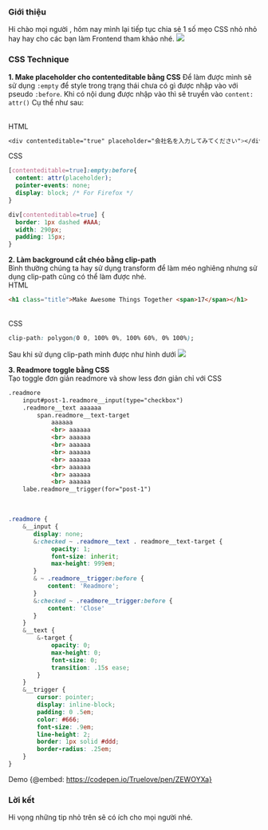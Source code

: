 ### Giới thiệu
Hi chào mọi người , hôm nay mình lại tiếp tục chia sẻ 1 số mẹo CSS nhỏ nhỏ hay hay cho các bạn làm Frontend tham khảo nhé.
![](https://images.viblo.asia/67c3b781-92d3-4f52-8e74-6b47a3179314.png)

###  CSS Technique
**1.  Make placeholder cho contenteditable bằng CSS**
Để làm được mình sẽ sử dụng `:empty` để style trong trạng thái chưa có gì được nhập vào với pseudo `:before`. 
Khi có nội dung được nhập vào thì sẽ truyền vào `content: attr()`
Cụ thể như sau:

<br>HTML
```CSS
<div contenteditable="true" placeholder="会社名を入力してみてください"></div>
```
CSS<br>
```CSS
[contenteditable=true]:empty:before{
  content: attr(placeholder);
  pointer-events: none;
  display: block; /* For Firefox */
}

div[contenteditable=true] {
  border: 1px dashed #AAA;
  width: 290px;
  padding: 15px;
}
```

**2. Làm background cắt chéo bằng clip-path**
<br>Bình thường chúng ta hay sử dụng transform để làm méo nghiêng nhưng sử dụng clip-path cũng có thể làm được nhé.
<br>HTML
```HTML
<h1 class="title">Make Awesome Things Together <span>17</span></h1>
```
<br>CSS
```CSS
clip-path: polygon(0 0, 100% 0%, 100% 60%, 0% 100%);
```
Sau khi sử dụng clip-path mình được như hình dưới
![](https://images.viblo.asia/ffe0f1ad-2205-45ad-a49f-80392916dc50.png)

**3. Readmore toggle bằng CSS**
<br> Tạo toggle đơn giản readmore và show less đơn giản chỉ với CSS
```HTML
.readmore
    input#post-1.readmore__input(type="checkbox")
    .readmore__text aaaaaa
        span.readmore__text-target
            aaaaaa
            <br> aaaaaa
            <br> aaaaaa
            <br> aaaaaa
            <br> aaaaaa
            <br> aaaaaa
            <br> aaaaaa
            <br> aaaaaa
            <br> aaaaaa
    labe.readmore__trigger(for="post-1")
```
<br>

```CSS
.readmore {
    &__input {
       display: none;
       &:checked ~ .readmore__text . readmore__text-target {
            opacity: 1;
            font-size: inherit;
            max-height: 999em;
       }
       & ~ .readmore__trigger:before {
           content: 'Readmore';
       }
       &:checked ~ .readmore__trigger:before {
           content: 'Close'
       }
    }
    &__text {
        &-target {
            opacity: 0;
            max-height: 0;
            font-size: 0;
            transition: .15s ease;
        }
    }
    &__trigger {
        cursor: pointer;
        display: inline-block;
        padding: 0 .5em;
        color: #666;
        font-size: .9em;
        line-height: 2;
        border: 1px solid #ddd;
        border-radius: .25em;
    }
}
``` 
Demo
{@embed: https://codepen.io/Truelove/pen/ZEWOYXa}

### Lời kết
 Hi vọng những tip nhỏ trên sẽ có ích cho mọi người nhé.